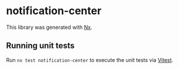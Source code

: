 # notification-center

This library was generated with [Nx](https://nx.dev).

## Running unit tests

Run `nx test notification-center` to execute the unit tests via [Vitest](https://vitest.dev/).
